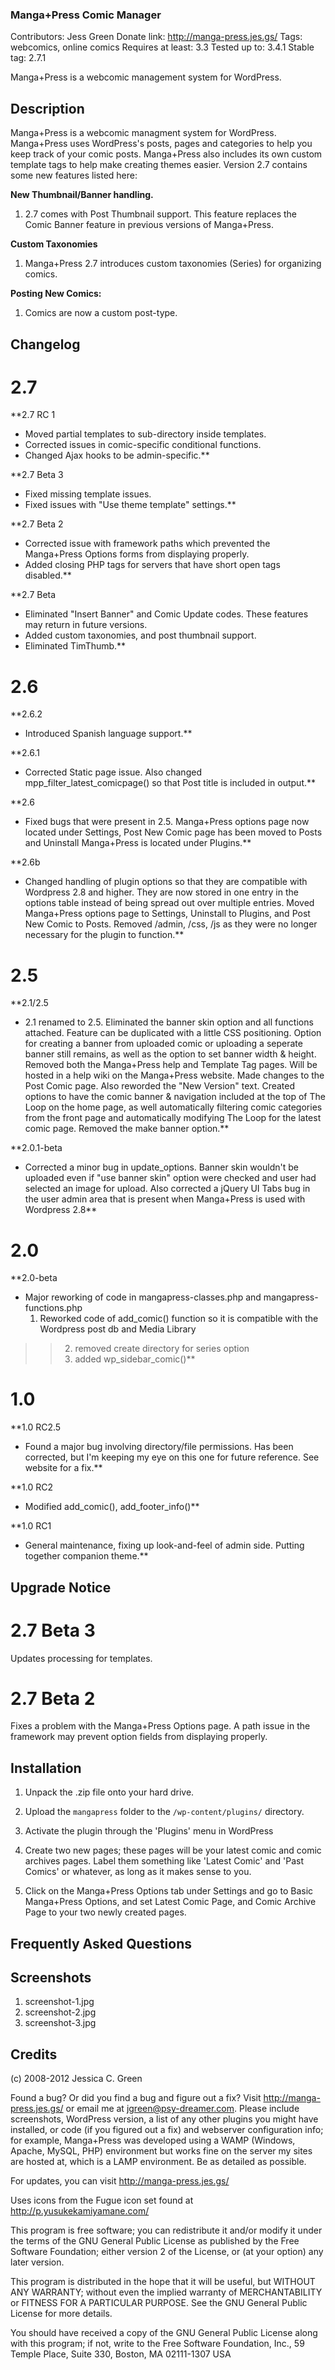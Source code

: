 ### Manga+Press Comic Manager ###
Contributors: Jess Green
Donate link: http://manga-press.jes.gs/
Tags: webcomics, online comics
Requires at least: 3.3
Tested up to: 3.4.1
Stable tag: 2.7.1

Manga+Press is a webcomic management system for WordPress.

## Description ##

Manga+Press is a webcomic managment system for WordPress. Manga+Press uses WordPress's posts, pages and categories to help you keep track of your comic posts. Manga+Press also includes its own custom template tags to help make creating themes easier. Version 2.7 contains some new features listed here:

**New Thumbnail/Banner handling.**

  1. 2.7 comes with Post Thumbnail support. This feature replaces the Comic Banner feature in previous versions of Manga+Press.

**Custom Taxonomies**

  1. Manga+Press 2.7 introduces custom taxonomies (Series) for organizing comics.

**Posting New Comics:**

  1. Comics are now a custom post-type.


## Changelog ##

# 2.7 #
**2.7 RC 1
  * Moved partial templates to sub-directory inside templates.
  * Corrected issues in comic-specific conditional functions.
  * Changed Ajax hooks to be admin-specific.**

**2.7 Beta 3
  * Fixed missing template issues.
  * Fixed issues with "Use theme template" settings.**

**2.7 Beta 2
  * Corrected issue with framework paths which prevented the Manga+Press Options forms from displaying properly.
  * Added closing PHP tags for servers that have short open tags disabled.**

**2.7 Beta
  * Eliminated "Insert Banner" and Comic Update codes. These features may return in future versions.
  * Added custom taxonomies, and post thumbnail support.
  * Eliminated TimThumb.**

# 2.6 #
**2.6.2
  * Introduced Spanish language support.**

**2.6.1
  * Corrected Static page issue. Also changed mpp\_filter\_latest\_comicpage() so that Post title is included in output.**

**2.6
  * Fixed bugs that were present in 2.5. Manga+Press options page now located under Settings, Post New Comic page has been moved to Posts and Uninstall Manga+Press is located under Plugins.**

**2.6b
  * Changed handling of plugin options so that they are compatible with Wordpress 2.8 and higher. They are now stored in one entry in the options table instead of being spread out over multiple entries. Moved Manga+Press options page to Settings, Uninstall to Plugins, and Post New Comic to Posts. Removed /admin, /css, /js as they were no longer necessary for the plugin to function.**

# 2.5 #
**2.1/2.5
  * 2.1 renamed to 2.5. Eliminated the banner skin option and all functions attached. Feature can be duplicated with a little CSS positioning. Option for creating a banner from uploaded comic or uploading a seperate banner still remains, as well as the option to set banner width & height. Removed both the Manga+Press help and Template Tag pages. Will be hosted in a help wiki on the Manga+Press website. Made changes to the Post Comic page. Also reworded the "New Version" text. Created options to have the comic banner & navigation included at the top of The Loop on the home page, as well automatically filtering comic categories from the front page and automatically modifying The Loop for the latest comic page. Removed the make banner option.**

**2.0.1-beta
  * Corrected a minor bug in update\_options. Banner skin wouldn't be uploaded even if "use banner skin" option were checked and user had selected an image for upload. Also corrected a jQuery UI Tabs bug in the user admin area that is present when Manga+Press is used with Wordpress 2.8**

# 2.0 #
**2.0-beta
  * Major reworking of code in mangapress-classes.php and mangapress-functions.php
    1. Reworked code of add\_comic() function so it is compatible with the Wordpress post db and Media Library
> > 2. removed create directory for series option
> > 3. added wp\_sidebar\_comic()**

# 1.0 #
**1.0 RC2.5
  * Found a major bug involving directory/file permissions. Has been corrected, but I'm keeping my eye on this one for future reference. See website for a fix.**

**1.0 RC2
  * Modified add\_comic(), add\_footer\_info()**

**1.0 RC1
  * General maintenance, fixing up look-and-feel of admin side. Putting together companion theme.**

## Upgrade Notice ##
# 2.7 Beta 3 #
Updates processing for templates.

# 2.7 Beta 2 #
Fixes a problem with the Manga+Press Options page. A path issue in the framework may prevent option fields from displaying properly.

## Installation ##

1. Unpack the .zip file onto your hard drive.

2. Upload the `mangapress` folder to the `/wp-content/plugins/` directory.

3. Activate the plugin through the 'Plugins' menu in WordPress

4. Create two new pages; these pages will be your latest comic and comic archives pages. Label them something like 'Latest Comic' and 'Past Comics' or whatever, as long as it makes sense to you.

6. Click on the Manga+Press Options tab under Settings and go to Basic Manga+Press Options, and set Latest Comic Page, and Comic Archive Page to your two newly created pages.


## Frequently Asked Questions ##


## Screenshots ##

1. screenshot-1.jpg
2. screenshot-2.jpg
3. screenshot-3.jpg

## Credits ##

(c) 2008-2012 Jessica C. Green

Found a bug? Or did you find a bug and figure out a fix? Visit http://manga-press.jes.gs/ or email me at jgreen@psy-dreamer.com. Please include screenshots, WordPress version, a list of any other plugins you might have installed, or code (if you figured out a fix) and webserver configuration info; for example, Manga+Press was developed using a WAMP (Windows, Apache, MySQL, PHP) environment but works fine on the server my sites are hosted at, which is a LAMP environment. Be as detailed as possible.

For updates, you can visit http://manga-press.jes.gs/

Uses icons from the Fugue icon set found at http://p.yusukekamiyamane.com/

This program is free software; you can redistribute it and/or modify it under the terms of the GNU General Public License as published by the Free Software Foundation; either version 2 of the License, or (at your option) any later version.

This program is distributed in the hope that it will be useful, but WITHOUT ANY WARRANTY; without even the implied warranty of MERCHANTABILITY or FITNESS FOR A PARTICULAR PURPOSE. See the GNU General Public License for more details.

You should have received a copy of the GNU General Public License along with this program; if not, write to the Free Software Foundation, Inc., 59 Temple Place, Suite 330, Boston, MA 02111-1307 USA